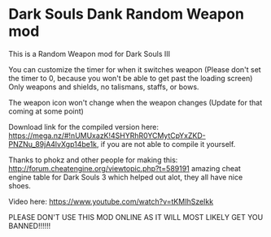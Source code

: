 # Dark Souls Dank Random Weapon mod
This is a Random Weapon mod for Dark Souls III<br />

You can customize the timer for when it switches weapon (Please don't set the timer to 0, because you won't be able to get past the loading screen)<br />
Only weapons and shields, no talismans, staffs, or bows.<br />

The weapon icon won't change when the weapon changes (Update for that coming at some point)<br />

Download link for the compiled version here: https://mega.nz/#!nUMUxazK!4SHYRhR0YCMytCpYxZKD-PNZNu_89jA4lvXgp14be1k, if you are not able to compile it yourself.<br />

Thanks to phokz and other people for making this: http://forum.cheatengine.org/viewtopic.php?t=589191 amazing cheat engine table for Dark Souls 3 which helped out alot, they all have nice shoes.<br />

Video here: https://www.youtube.com/watch?v=tKMIhSzeIkk <br />

PLEASE DON'T USE THIS MOD ONLINE AS IT WILL MOST LIKELY  GET YOU BANNED!!!!!!
